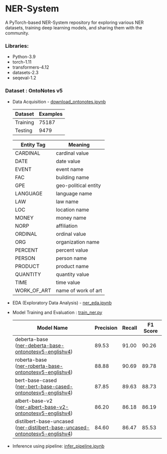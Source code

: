 # NER-System

A PyTorch-based NER-System repository for exploring various NER datasets, training deep learning models, and sharing them with the community.

### Libraries:
- Python-3.9
- torch-1.11
- transformers-4.12
- datasets-2.3
- seqeval-1.2

### Dataset : OntoNotes v5

- Data Acquisition - [download_ontonotes.ipynb](download_ontonotes.ipynb)

    | Dataset | Examples |
    | --- | --- | 
    | Training | 75187 | 
    | Testing | 9479 |  

    | **Entity Tag**                        | **Meaning** |
    |---------------------------------|-----------|
    | CARDINAL    | cardinal value | 
    | DATE         | date value | 
    | EVENT         | event name | 
    | FAC         | building name | 
    | GPE         | geo-political entity | 
    | LANGUAGE         | language name | 
    | LAW         | law name | 
    | LOC         | location name | 
    | MONEY         | money name | 
    | NORP         | affiliation | 
    | ORDINAL         | ordinal value | 
    | ORG         | organization name | 
    | PERCENT         | percent value | 
    | PERSON         | person name | 
    | PRODUCT         | product name | 
    | QUANTITY         | quantity value | 
    | TIME         | time value | 
    | WORK_OF_ART         | name of work of art | 

- EDA (Exploratory Data Analysis) - [ner_eda.ipynb](ner_eda.ipynb)
- Model Training and Evaluation : [train_ner.py](train_ner.py)

    | Model Name | Precision | Recall | F1 Score |
    | --- | --- | --- | --- |
    | deberta-base <br> ([ner-deberta-base-ontonotesv5-englishv4](https://huggingface.co/djagatiya/ner-deberta-base-ontonotesv5-englishv4)) | 89.53 | 91.00 | 90.26 |
    | roberta-base <br> ([ner-roberta-base-ontonotesv5-englishv4](https://huggingface.co/djagatiya/ner-roberta-base-ontonotesv5-englishv4)) | 88.88 | 90.69 | 89.78 |
    | bert-base-cased <br> ([ner-bert-base-cased-ontonotesv5-englishv4](https://huggingface.co/djagatiya/ner-bert-base-cased-ontonotesv5-englishv4)) | 87.85 | 89.63 | 88.73 |
    | albert-base-v2 <br> ([ner-albert-base-v2-ontonotesv5-englishv4](https://huggingface.co/djagatiya/ner-albert-base-v2-ontonotesv5-englishv4)) | 86.20 | 86.18 | 86.19 |
    | distilbert-base-uncased <br> ([ner-distilbert-base-uncased-ontonotesv5-englishv4](https://huggingface.co/djagatiya/ner-distilbert-base-uncased-ontonotesv5-englishv4)) | 84.60 | 86.47 | 85.53 |


- Inference using pipeline: [infer_pipeline.ipynb](infer_pipeline.ipynb)

